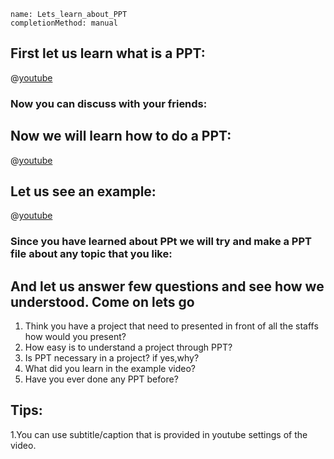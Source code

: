 ```ngMeta
name: Lets_learn_about_PPT
completionMethod: manual
```


## First let us learn what is a PPT:

@[youtube](xeqTnHO66SU)



### Now you can discuss with your friends:

## Now we will learn how to do a PPT:

@[youtube](Vx4yLPh2nNk)

## Let us see an example:

@[youtube](vSuQQgiimy8)


### Since you have learned about PPt we will try and make a PPT file about any topic that you like:

## And let us answer few questions and see how we understood. Come on lets go

1. Think you have a project that need to presented in front of all the staffs how would you present?
2. How easy is to understand a project through PPT?
3. Is PPT necessary in a project? if yes,why?
4. What did you learn in the example video?
5. Have you ever done any PPT before?



## Tips:

1.You can use subtitle/caption that is provided in youtube settings of the video.

